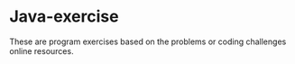 # Java-exercise
These are program exercises based on the problems or coding challenges online resources.


